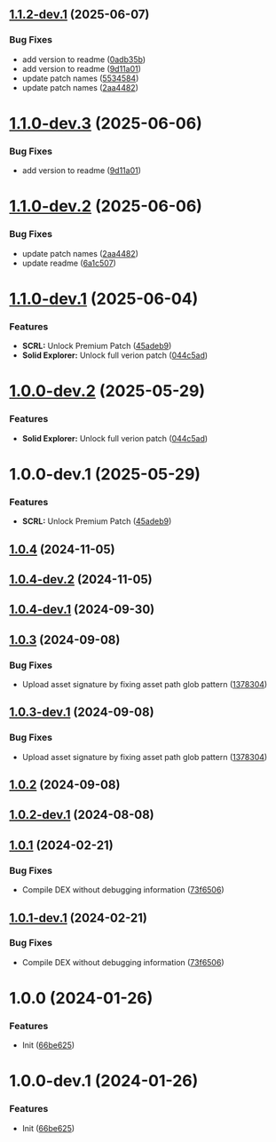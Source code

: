 ## [1.1.2-dev.1](https://github.com/scrazzz/my-revanced-patches/compare/v1.1.1...v1.1.2-dev.1) (2025-06-07)


### Bug Fixes

* add version to readme ([0adb35b](https://github.com/scrazzz/my-revanced-patches/commit/0adb35b631a14f701823e62f2a6a13dc64c203ff))
* add version to readme ([9d11a01](https://github.com/scrazzz/my-revanced-patches/commit/9d11a015a52db8117efb1b5c47ea12957705634d))
* update patch names ([5534584](https://github.com/scrazzz/my-revanced-patches/commit/55345845581f864994e135098fa7e266fa72d51c))
* update patch names ([2aa4482](https://github.com/scrazzz/my-revanced-patches/commit/2aa4482e05bddf7e0523aa97e5377e8d35ea1ba8))

# [1.1.0-dev.3](https://github.com/scrazzz/my-revanced-patches/compare/v1.1.0-dev.2...v1.1.0-dev.3) (2025-06-06)


### Bug Fixes

* add version to readme ([9d11a01](https://github.com/scrazzz/my-revanced-patches/commit/9d11a015a52db8117efb1b5c47ea12957705634d))

# [1.1.0-dev.2](https://github.com/scrazzz/my-revanced-patches/compare/v1.1.0-dev.1...v1.1.0-dev.2) (2025-06-06)


### Bug Fixes

* update patch names ([2aa4482](https://github.com/scrazzz/my-revanced-patches/commit/2aa4482e05bddf7e0523aa97e5377e8d35ea1ba8))
* update readme ([6a1c507](https://github.com/scrazzz/my-revanced-patches/commit/6a1c50790b008a4821c6520d868f40ef7b5ca028))

# [1.1.0-dev.1](https://github.com/scrazzz/my-revanced-patches/compare/v1.0.0...v1.1.0-dev.1) (2025-06-04)


### Features

* **SCRL:** Unlock Premium Patch ([45adeb9](https://github.com/scrazzz/my-revanced-patches/commit/45adeb93a6c765fa7293e1bbd897ff1096d44d6a))
* **Solid Explorer:** Unlock full verion patch ([044c5ad](https://github.com/scrazzz/my-revanced-patches/commit/044c5ad0bfc58f7f658fdefdf54f810ebf05609c))

# [1.0.0-dev.2](https://github.com/scrazzz/my-revanced-patches/compare/v1.0.0-dev.1...v1.0.0-dev.2) (2025-05-29)


### Features

* **Solid Explorer:** Unlock full verion patch ([044c5ad](https://github.com/scrazzz/my-revanced-patches/commit/044c5ad0bfc58f7f658fdefdf54f810ebf05609c))

# 1.0.0-dev.1 (2025-05-29)


### Features

* **SCRL:** Unlock Premium Patch ([45adeb9](https://github.com/scrazzz/my-revanced-patches/commit/45adeb93a6c765fa7293e1bbd897ff1096d44d6a))

## [1.0.4](https://github.com/ReVanced/revanced-patches-template/compare/v1.0.3...v1.0.4) (2024-11-05)

## [1.0.4-dev.2](https://github.com/ReVanced/revanced-patches-template/compare/v1.0.4-dev.1...v1.0.4-dev.2) (2024-11-05)

## [1.0.4-dev.1](https://github.com/ReVanced/revanced-patches-template/compare/v1.0.3...v1.0.4-dev.1) (2024-09-30)

## [1.0.3](https://github.com/ReVanced/revanced-patches-template/compare/v1.0.2...v1.0.3) (2024-09-08)


### Bug Fixes

* Upload asset signature by fixing asset path glob pattern ([1378304](https://github.com/ReVanced/revanced-patches-template/commit/1378304809092e1f5a5c8fb4beb0964496222059))

## [1.0.3-dev.1](https://github.com/ReVanced/revanced-patches-template/compare/v1.0.2...v1.0.3-dev.1) (2024-09-08)


### Bug Fixes

* Upload asset signature by fixing asset path glob pattern ([1378304](https://github.com/ReVanced/revanced-patches-template/commit/1378304809092e1f5a5c8fb4beb0964496222059))

## [1.0.2](https://github.com/ReVanced/revanced-patches-template/compare/v1.0.1...v1.0.2) (2024-09-08)

## [1.0.2-dev.1](https://github.com/ReVanced/revanced-patches-template/compare/v1.0.1...v1.0.2-dev.1) (2024-08-08)

## [1.0.1](https://github.com/ReVanced/revanced-patches-template/compare/v1.0.0...v1.0.1) (2024-02-21)


### Bug Fixes

* Compile DEX without debugging information ([73f6506](https://github.com/ReVanced/revanced-patches-template/commit/73f6506bccc01e5622a6e19bedcf6d54d3f701c7))

## [1.0.1-dev.1](https://github.com/ReVanced/revanced-patches-template/compare/v1.0.0...v1.0.1-dev.1) (2024-02-21)


### Bug Fixes

* Compile DEX without debugging information ([73f6506](https://github.com/ReVanced/revanced-patches-template/commit/73f6506bccc01e5622a6e19bedcf6d54d3f701c7))

# 1.0.0 (2024-01-26)


### Features

* Init ([66be625](https://github.com/ReVanced/revanced-patches-template/commit/66be625f25ee2d678dac62a5bf4daa631284f8f6))

# 1.0.0-dev.1 (2024-01-26)


### Features

* Init ([66be625](https://github.com/ReVanced/revanced-patches-template/commit/66be625f25ee2d678dac62a5bf4daa631284f8f6))
